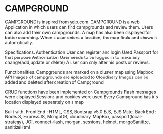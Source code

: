 # CAMPGROUND

CAMPGROUND is inspired from yelp.com. CAMPGROUND is a web Application in which users can find campgrounds and review them. Users can also add their own campgrounds. A map has also been displayed for better searching. When a user enters a location, the map finds and shows it automatically.

Specifications.
Authentication User can register and login Used Passport for that purpose Authorization User needs to be logged in to make any change(add,update or delete) A user can only alter his posts or reviews.

Functionalities. 
Campgrounds are marked on a cluster map using Mapbox API Images of campgrounds are uploaded to Cloudinary Images can be added and deleted after creation of Campground 

CRUD functions have been implemented on Campgrounds Flash messages were displayed Sessions and cookies were used Every Campground has it's location displayed seperately on a map

Built with.
Front End : HTML, CSS, Bootsrap v5.0 EJS, EJS Mate.
Back End : NodeJS, ExpressJS, MongoDB, cloudinary, MapBox, passport(local-strategy), JOI, connect-flash, morgan, sessions, helmet, mongoSanitize, sanitizeHtml
